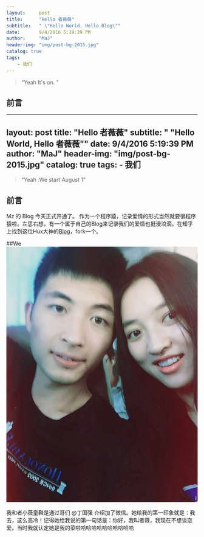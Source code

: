 ```yaml
---
layout:     post
title:      "Hello 者薇薇"
subtitle:   " \"Hello World, Hello Blog\""
date:       9/4/2016 5:19:39 PM 
author:     "MaJ"
header-img: "img/post-bg-2015.jpg"
catalog: true
tags:
    - 我们
---
```


> “Yeah It's on. ”


## 前言
---
layout:     post
title:      "Hello 者薇薇"
subtitle:   " \"Hello World, Hello 者薇薇\""
date:       9/4/2016 5:19:39 PM 
author:     "MaJ"
header-img: "img/post-bg-2015.jpg"
catalog: true
tags:
    - 我们
---

> “Yeah .We start August 1”


## 前言

Mz 的 Blog 今天正式开通了。
作为一个程序猿，记录爱情的形式当然就要很程序猿啦。左思右想，有一个属于自己的Blog来记录我们的爱情也挺漫浪滴。在知乎上找到这位Hux大神的[Blog](http://huxpro.github.io)，fork一个。

##We
![img](/img/we.jpg)

我和者小薇童鞋是通过哥们 @丁国强 介绍加了微信。她给我的第一印象就是：我去，这么高冷！记得她给我说的第一句话是：你好，我叫者薇，我现在不想谈恋爱。当时我就认定她是我的菜啦哈哈哈哈哈哈哈哈哈哈

